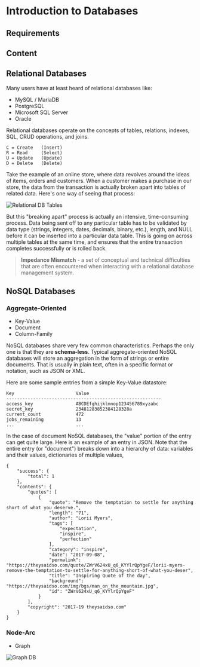 # Introduction to Databases

## Requirements

## Content

## Relational Databases

Many users have at least heard of relational databases like:

* MySQL / MariaDB
* PostgreSQL
* Microsoft SQL Server
* Oracle

Relational databases operate on the concepts of tables, relations, indexes, SQL, CRUD operations, and joins.

    C = Create   (Insert)
    R = Read     (Select)
    U = Update   (Update)
    D = Delete   (Delete)

Take the example of an online store, where data revolves around the ideas of items, orders and customers.
When a customer makes a purchase in our store, the data from the transaction is actually broken apart into
tables of related data. Here's one way of seeing that process:

![Relational DB Tables](https://s3.amazonaws.com/uvasom-resources/courses/aggregate-split.png)

But this "breaking apart" process is actually an intensive, time-consuming process. Data being sent off to
any particular table has to be validated by data type (strings, integers, dates, decimals, binary, etc.), length,
and NULL before it can be inserted into a particular data table. This is going on across multiple tables at
the same time, and ensures that the entire transaction completes successfully or is rolled back.

> **Impedance Mismatch** - a set of conceptual and technical difficulties that are often encountered when interacting with a relational database management system.



## NoSQL Databases



### Aggregate-Oriented

* Key-Value
* Document
* Column-Family

NoSQL databases share very few common characteristics. Perhaps the only one is that they are **schema-less**. Typical
aggregate-oriented NoSQL databases will store an aggregation in the form of strings or entire documents. That is usually in
plain text, often in a specific format or notation, such as JSON or XML.

Here are some sample entries from a simple Key-Value datastore:

    Key                       Value
    ----------------------------------------------------------
    access_key                ABCDEfghijklmnop123456789xyzabc
    secret_key                23481283852384128328a
    current_count             472
    jobs_remaining            13
    ...                       ...

In the case of document NoSQL databases, the "value" portion of the entry can get quite large.
Here is an example of an entry in JSON. Note that the entire entry (or "document") breaks down into a
hierarchy of data: variables and their values, dictionaries of multiple values, 

    {
        "success": {
            "total": 1
        },
        "contents": {
            "quotes": [
                {
                    "quote": "Remove the temptation to settle for anything short of what you deserve.",
                    "length": "71",
                    "author": "Lorii Myers",
                    "tags": [
                        "expectation",
                        "inspire",
                        "perfection"
                    ],
                    "category": "inspire",
                    "date": "2017-09-08",
                    "permalink": "https://theysaidso.com/quote/ZWrV624xU_q6_KYYlrQpYgeF/lorii-myers-remove-the-temptation-to-settle-for-anything-short-of-what-you-deser",
                    "title": "Inspiring Quote of the day",
                    "background": "https://theysaidso.com/img/bgs/man_on_the_mountain.jpg",
                    "id": "ZWrV624xU_q6_KYYlrQpYgeF"
                }
            ],
            "copyright": "2017-19 theysaidso.com"
        }
    }

### Node-Arc

* Graph

![Graph DB](https://upload.wikimedia.org/wikipedia/commons/3/3a/GraphDatabase_PropertyGraph.png)
